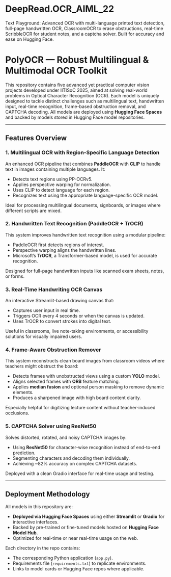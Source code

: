 # DeepRead.OCR_AIML_22
Text Playground: Advanced OCR with multi-language printed text detection, full-page handwritten OCR, ClassroomOCR to erase obstructions, real-time ScribbleOCR for student notes, and a captcha solver. Built for accuracy and ease on Hugging Face.

# PolyOCR — Robust Multilingual & Multimodal OCR Toolkit

This repository contains five advanced yet practical computer vision projects developed under IITISoC 2025, aimed at solving real-world problems in Optical Character Recognition (OCR). Each model is uniquely designed to tackle distinct challenges such as multilingual text, handwritten input, real-time recognition, frame-based obstruction removal, and CAPTCHA decoding. All models are deployed using **Hugging Face Spaces** and backed by models stored in Hugging Face model repositories.

---

## Features Overview

### 1. **Multilingual OCR with Region-Specific Language Detection**
An enhanced OCR pipeline that combines **PaddleOCR** with **CLIP** to handle text in images containing multiple languages. It:
- Detects text regions using PP-OCRv5.
- Applies perspective warping for normalization.
- Uses CLIP to detect language for each region.
- Recognizes text using the appropriate language-specific OCR model.

Ideal for processing multilingual documents, signboards, or images where different scripts are mixed.

### 2. **Handwritten Text Recognition (PaddleOCR + TrOCR)**
This system improves handwritten text recognition using a modular pipeline:
- PaddleOCR first detects regions of interest.
- Perspective warping aligns the handwritten lines.
- Microsoft’s **TrOCR**, a Transformer-based model, is used for accurate recognition.

Designed for full-page handwritten inputs like scanned exam sheets, notes, or forms.

### 3. **Real-Time Handwriting OCR Canvas**
An interactive Streamlit-based drawing canvas that:
- Captures user input in real time.
- Triggers OCR every 4 seconds or when the canvas is updated.
- Uses TrOCR to convert strokes into digital text.

Useful in classrooms, live note-taking environments, or accessibility solutions for visually impaired users.

### 4. **Frame-Aware Obstruction Remover**
This system reconstructs clean board images from classroom videos where teachers might obstruct the board:
- Detects frames with unobstructed views using a custom **YOLO** model.
- Aligns selected frames with **ORB** feature matching.
- Applies **median fusion** and optional person masking to remove dynamic elements.
- Produces a sharpened image with high board content clarity.

Especially helpful for digitizing lecture content without teacher-induced occlusions.

### 5. **CAPTCHA Solver using ResNet50**
Solves distorted, rotated, and noisy CAPTCHA images by:
- Using **ResNet50** for character-wise recognition instead of end-to-end prediction.
- Segmenting characters and decoding them individually.
- Achieving ~82% accuracy on complex CAPTCHA datasets.

Deployed with a clean Gradio interface for real-time usage and testing.

---

##  Deployment Methodology

All models in this repository are:
- **Deployed via Hugging Face Spaces** using either **Streamlit** or **Gradio** for interactive interfaces.
- Backed by pre-trained or fine-tuned models hosted on **Hugging Face Model Hub**.
- Optimized for real-time or near real-time usage on the web.
  
Each directory in the repo contains:
- The corresponding Python application (`app.py`).
- Requirements file (`requirements.txt`) to replicate environments.
- Links to model cards or Hugging Face repos where applicable.
